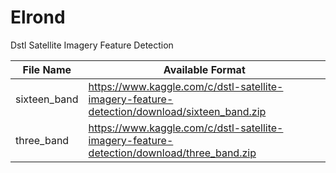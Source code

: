 # Elrond
Dstl Satellite Imagery Feature Detection

File Name | Available Format
--------- | ----------------
sixteen_band | https://www.kaggle.com/c/dstl-satellite-imagery-feature-detection/download/sixteen_band.zip
three_band | https://www.kaggle.com/c/dstl-satellite-imagery-feature-detection/download/three_band.zip
